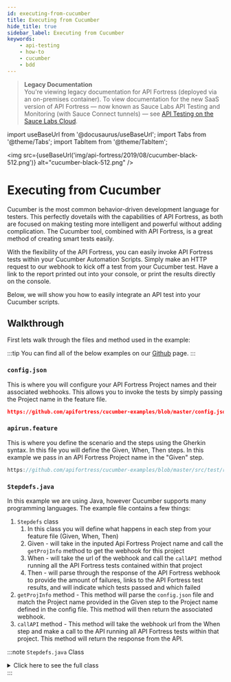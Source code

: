 ```yaml
---
id: executing-from-cucumber
title: Executing from Cucumber
hide_title: true
sidebar_label: Executing from Cucumber
keywords:
    - api-testing
    - how-to
    - cucumber
    - bdd
---
```


>**Legacy Documentation**<br/>You're viewing legacy documentation for API Fortress (deployed via an on-premises container). To view documentation for the new SaaS version of API Fortress &#8212; now known as Sauce Labs API Testing and Monitoring (with Sauce Connect tunnels) &#8212; see [API Testing on the Sauce Labs Cloud](/api-testing/).

import useBaseUrl from '@docusaurus/useBaseUrl';
import Tabs from '@theme/Tabs';
import TabItem from '@theme/TabItem';

<img src={useBaseUrl('img/api-fortress/2019/08/cucumber-black-512.png')} alt="cucumber-black-512.png" />

# Executing from Cucumber

Cucumber is the most common behavior-driven development language for testers. This perfectly dovetails with the capabilities of API Fortress, as both are focused on making testing more intelligent and powerful without adding complication. The Cucumber tool, combined with API Fortress, is a great method of creating smart tests easily.

With the flexibility of the API Fortress, you can easily invoke API Fortress tests within your Cucumber Automation Scripts. Simply make an HTTP request to our webhook to kick off a test from your Cucumber test. Have a link to the report printed out into your console, or print the results directly on the console.

Below, we will show you how to easily integrate an API test into your Cucumber scripts.  


##  Walkthrough

First lets walk through the files and method used in the example:  

:::tip
You can find all of the below examples on our [Github](https://github.com/apifortress/cucumber-examples) page.
:::

### `config.json`

This is where you will configure your API Fortress Project names and their associated webhooks. This allows you to invoke the tests by simply passing the Project name in the feature file.

```json reference
https://github.com/apifortress/cucumber-examples/blob/master/config.json
```

### `apirun.feature`

This is where you define the scenario and the steps using the Gherkin syntax. In this file you will define the Given, When, Then steps. In this example we pass in an API Fortress Project name in the "Given" step.

```java reference
https://github.com/apifortress/cucumber-examples/blob/master/src/test/resources/hellocucumber/apirun.feature
```

### `Stepdefs.java`

In this example we are using Java, however Cucumber supports many programming languages. The example file contains a few things:
1. `Stepdefs` class
    1. In this class you will define what happens in each step from your feature file (Given, When, Then)
    2. Given - will take in the inputed Api Fortress Project name and call the `getProjInfo` method to get the webhook for this project
    3. When - will take the url of the webhook and call the `callAPI `method running all the API Fortress tests contained within that project
    4. Then - will parse through the response of the API Fortress webhook to provide the amount of failures, links to the API Fortress test results, and will indicate which tests passed and which failed
2. `getProjInfo` method - This method will parse the `config.json` file and match the Project name provided in the Given step to the Project name defined in the config file. This method will then return the associated webhook.    
3. `callAPI` method - This method will take the webhook url from the When step and make a call to the API running all API Fortress tests within that project. This method will return the response from the API.

:::note `Stepdefs.java` Class
<details><summary>Click here to see the full class</summary>

```java reference
https://github.com/apifortress/cucumber-examples/blob/master/src/test/java/hellocucumber/Stepdefs.java
```
</details>
:::
